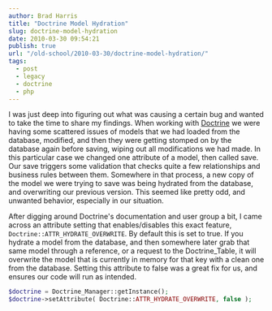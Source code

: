 ```yaml
---
author: Brad Harris
title: "Doctrine Model Hydration"
slug: doctrine-model-hydration
date: 2010-03-30 09:54:21
publish: true
url: "/old-school/2010-03-30/doctrine-model-hydration/"
tags:
  - post
  - legacy
  - doctrine
  - php
---
```


I was just deep into figuring out what was causing a certain bug and wanted to take the time to share my findings.  When working with [Doctrine][] we were having some scattered issues of models that we had loaded from the database, modified, and then they were getting stomped on by the database again before saving, wiping out all modifications we had made.  In this particular case we changed one attribute of a model, then called save.  Our save triggers some validation that checks quite a few relationships and business rules between them.   Somewhere in that process, a new copy of the model we were trying to save was being hydrated from the database, and overwriting our previous version.  This seemed like pretty odd, and unwanted behavior, especially in our situation.

After digging around Doctrine's documentation and user group a bit, I came across an attribute setting that enables/disables this exact feature, ```Doctrine::ATTR_HYDRATE_OVERWRITE```.   By default this is set to true.  If you hydrate a model from the database, and then somewhere later grab that same model through a reference, or a request to the Doctrine_Table, it will overwrite the model that is currently in memory for that key with a clean one from the database.   Setting this attribute to false was a great fix for us, and ensures our code will run as intended.

```php
$doctrine = Doctrine_Manager::getInstance();
$doctrine->setAttribute( Doctrine::ATTR_HYDRATE_OVERWRITE, false );
```

[Doctrine]: http://doctrine-project.org
